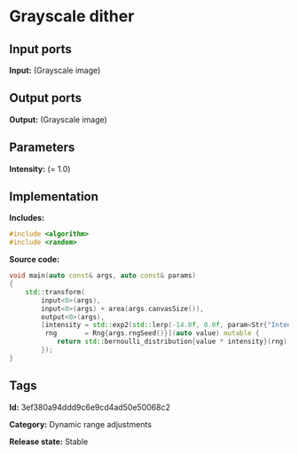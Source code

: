 # Grayscale dither

## Input ports

__Input:__ (Grayscale image)

## Output ports

__Output:__ (Grayscale image)

## Parameters

__Intensity:__ (= 1.0)

## Implementation

__Includes:__ 

```c++
#include <algorithm>
#include <random>
```

__Source code:__ 

```c++
void main(auto const& args, auto const& params)
{
	std::transform(
	    input<0>(args),
	    input<0>(args) + area(args.canvasSize()),
	    output<0>(args),
	    [intensity = std::exp2(std::lerp(-14.0f, 0.0f, param<Str{"Intensity"}>(params).value())),
	     rng       = Rng{args.rngSeed()}](auto value) mutable {
		    return std::bernoulli_distribution{value * intensity}(rng);
	    });
}
```

## Tags

__Id:__ 3ef380a94ddd9c6e9cd4ad50e50068c2

__Category:__ Dynamic range adjustments

__Release state:__ Stable